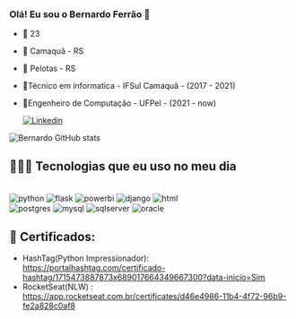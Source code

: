 ### Olá! Eu sou o Bernardo Ferrão 🌱
- 🎂 23
- 📌 Camaquã - RS
- 📌 Pelotas - RS
- 📕Técnico em informatica   - IFSul Camaquã - (2017 - 2021)
- 📕Engenheiro de Computação - UFPel         - (2021 - now)

  [![Linkedin](https://img.shields.io/badge/LinkedIn-0077B5?style=for-the-badge&logo=linkedin&logoColor=white)]()

![Bernardo GitHub stats](https://github-readme-stats.vercel.app/api?username=BernardoGFerrao&show_icons=true&theme=dark)

## 👨🏽‍💻 Tecnologias que eu uso no meu dia

<div style="display: inline_block"><br/>
  <img align="center" alt="python" src="https://img.shields.io/badge/Python-14354C?style=for-the-badge&logo=python&logoColor=white" />
  <img align="center" alt="flask" src="https://img.shields.io/badge/Flask-000000?style=for-the-badge&logo=flask&logoColor=white" />
  <img align="center" alt="powerbi" src="https://img.shields.io/badge/PowerBI-F2C811?style=for-the-badge&logo=Power%20BI&logoColor=white" />
  <img align="center" alt="django" src="https://img.shields.io/badge/Django-092E20?style=for-the-badge&logo=django&logoColor=white" />
  <img align="center" alt="html" src="https://img.shields.io/badge/HTML5-E34F26?style=for-the-badge&logo=html5&logoColor=white" />
</div>

<div>
  <img align="center" alt="postgres" src="https://img.shields.io/badge/PostgreSQL-316192?style=for-the-badge&logo=postgresql&logoColor=white" />
  <img align="center" alt="mysql" src="https://img.shields.io/badge/MySQL-00000F?style=for-the-badge&logo=mysql&logoColor=white" />
   <img align="center" alt="sqlserver" src="https://img.shields.io/badge/Microsoft%20SQL%20Server-CC2927?style=for-the-badge&logo=microsoft%20sql%20server&logoColor=white" />
  <img align="center" alt="oracle" src="https://img.shields.io/badge/Oracle-F80000?style=for-the-badge&logo=Oracle&logoColor=white" />
</div>

## 📜 Certificados:
- HashTag(Python Impressionador): https://portalhashtag.com/certificado-hashtag/1715473887873x689017664349667300?data-inicio=Sim
- RocketSeat(NLW) : https://app.rocketseat.com.br/certificates/d46e4986-11b4-4f72-96b9-fe2a828c0af8
